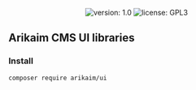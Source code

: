 <p align="center">
    <img src="https://img.shields.io/github/release/arikaim/ui.svg" alt="version: 1.0">
    <img src="https://img.shields.io/badge/License-GPLv3-blue.svg" alt="license: GPL3">
</p>

## Arikaim CMS UI libraries

### Install
```
composer require arikaim/ui
```
